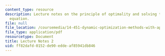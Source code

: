 ```yaml
---
content_type: resource
description: Lecture notes on the principle of optimality and solving the functional
  equation.
file: null
file_location: /coursemedia/14-451-dynamic-optimization-methods-with-applications-fall-2009/ff82dafd0152de90eddeaf85941db846_MIT14_451F09_lec02.pdf
file_type: application/pdf
resourcetype: Document
title: Lecture Notes 2
uid: ff82dafd-0152-de90-edde-af85941db846
---
```

